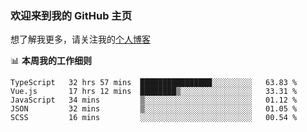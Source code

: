 ### 欢迎来到我的 GitHub 主页

想了解我更多，请关注我的[个人博客](https://leoku.top)


📊 **本周我的工作细则**
<!--START_SECTION:waka-->
```text
TypeScript   32 hrs 57 mins  ████████████████░░░░░░░░░   63.83 % 
Vue.js       17 hrs 12 mins  ████████▒░░░░░░░░░░░░░░░░   33.31 % 
JavaScript   34 mins         ▒░░░░░░░░░░░░░░░░░░░░░░░░   01.12 % 
JSON         32 mins         ▒░░░░░░░░░░░░░░░░░░░░░░░░   01.05 % 
SCSS         16 mins         ░░░░░░░░░░░░░░░░░░░░░░░░░   00.54 % 
```
<!--END_SECTION:waka-->

